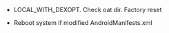 * LOCAL_WITH_DEXOPT. Check oat dir. Factory reset

* Reboot system if modified AndroidManifests.xml

